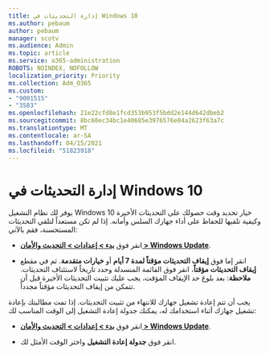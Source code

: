 ```yaml
---
title: إدارة التحديثات في Windows 10
ms.author: pebaum
author: pebaum
manager: scotv
ms.audience: Admin
ms.topic: article
ms.service: o365-administration
ROBOTS: NOINDEX, NOFOLLOW
localization_priority: Priority
ms.collection: Adm_O365
ms.custom:
- "9001515"
- "3583"
ms.openlocfilehash: 21e22cfd8e1fcd353b953f5bdd2e144d642dbeb2
ms.sourcegitcommit: 8bc60ec34bc1e40685e3976576e04a2623f63a7c
ms.translationtype: MT
ms.contentlocale: ar-SA
ms.lasthandoff: 04/15/2021
ms.locfileid: "51823918"
---
```

# <a name="manage-updates-in-windows-10"></a>إدارة التحديثات في Windows 10

يوفر لك نظام التشغيل Windows 10 خيار تحديد وقت حصولك على التحديثات الأخيرة وكيفية تلقيها للحفاظ على أداء جهازك السلس وأمانه. إذا لم تكن مستعداً لتلقي التحديثات المستحسنة، فقم بالآتي:

- انقر فوق **[بدء > إعدادات > التحديث والأمان > Windows Update](ms-settings:windowsupdate)**.

- انقر إما فوق **إيقاف التحديثات مؤقتاً لمدة 7 أيام** أو **خيارات متقدمة**. ثم في مقطع **إيقاف التحديثات مؤقتاً**، انقر فوق القائمة المنسدلة وحدد تاريخاً لاستئناف التحديثات. **ملاحظة**: بعد بلوغ حد الإيقاف المؤقت، يجب عليك تثبيت التحديثات الأخيرة قبل أن تتمكن من إيقاف التحديثات مؤقتاً مجدداً.

يجب أن تتم إعادة تشغيل جهازك للانتهاء من تثبيت التحديثات. إذا تمت مطالبتك بإعادة تشغيل جهازك أثناء استخدامك له، يمكنك جدولة إعادة التشغيل إلى الوقت المناسب لك:

- انقر فوق **[بدء > إعدادات > التحديث والأمان > Windows Update](ms-settings:windowsupdate)**.

- انقر فوق **جدولة إعادة التشغيل** واختر الوقت الأمثل لك.
